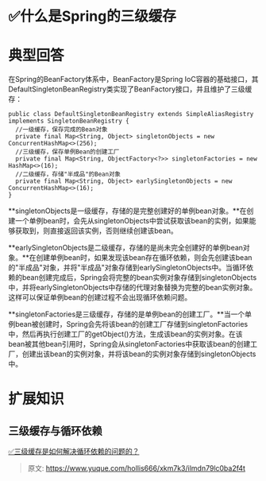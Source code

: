 # ✅什么是Spring的三级缓存

# 典型回答


在Spring的BeanFactory体系中，BeanFactory是Spring IoC容器的基础接口，其DefaultSingletonBeanRegistry类实现了BeanFactory接口，并且维护了三级缓存：



```plain
public class DefaultSingletonBeanRegistry extends SimpleAliasRegistry implements SingletonBeanRegistry {
  //一级缓存，保存完成的Bean对象
  private final Map<String, Object> singletonObjects = new ConcurrentHashMap<>(256);
  //三级缓存，保存单例Bean的创建工厂
  private final Map<String, ObjectFactory<?>> singletonFactories = new HashMap<>(16);
  //二级缓存，存储"半成品"的Bean对象
  private final Map<String, Object> earlySingletonObjects = new ConcurrentHashMap<>(16);
}
```



**singletonObjects是一级缓存，存储的是完整创建好的单例bean对象。**在创建一个单例bean时，会先从singletonObjects中尝试获取该bean的实例，如果能够获取到，则直接返回该实例，否则继续创建该bean。



**earlySingletonObjects是二级缓存，存储的是尚未完全创建好的单例bean对象。**在创建单例bean时，如果发现该bean存在循环依赖，则会先创建该bean的"半成品"对象，并将"半成品"对象存储到earlySingletonObjects中。当循环依赖的bean创建完成后，Spring会将完整的bean实例对象存储到singletonObjects中，并将earlySingletonObjects中存储的代理对象替换为完整的bean实例对象。这样可以保证单例bean的创建过程不会出现循环依赖问题。



**singletonFactories是三级缓存，存储的是单例bean的创建工厂。**当一个单例bean被创建时，Spring会先将该bean的创建工厂存储到singletonFactories中，然后再执行创建工厂的getObject()方法，生成该bean的实例对象。在该bean被其他bean引用时，Spring会从singletonFactories中获取该bean的创建工厂，创建出该bean的实例对象，并将该bean的实例对象存储到singletonObjects中。





# 扩展知识


## 三级缓存与循环依赖


[✅三级缓存是如何解决循环依赖的问题的？](https://www.yuque.com/hollis666/xkm7k3/ffk7dlcrwk35glpl)



> 原文: <https://www.yuque.com/hollis666/xkm7k3/ilmdn79lc0ba2f4t>